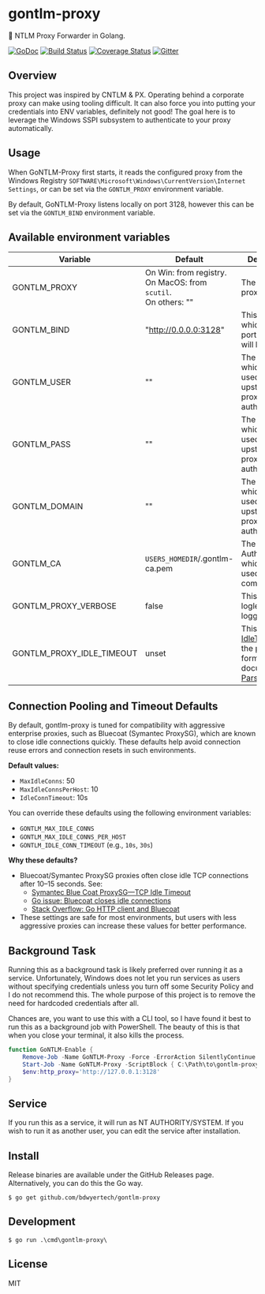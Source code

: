 # gontlm-proxy
:wrench:  NTLM Proxy Forwarder in Golang.

[![GoDoc](https://godoc.org/github.com/bdwyertech/gontlm-proxy?status.svg)](https://godoc.org/github.com/bdwyertech/gontlm-proxy)
[![Build Status](https://github.com/bdwyertech/gontlm-proxy/workflows/Go/badge.svg?branch=master)](https://github.com/bdwyertech/gontlm-proxy/actions?query=workflow%3AGo+branch%3Amaster)
[![Coverage Status](https://coveralls.io/repos/github/bdwyertech/gontlm-proxy/badge.svg?branch=master)](https://coveralls.io/github/bdwyertech/gontlm-proxy?branch=master)
[![Gitter](https://img.shields.io/badge/Gitter-bdwyertech%2Fgontlm--proxy-brightgreen.svg)][gitter]

[gitter]: https://gitter.im/bdwyertech/gontlm-proxy

## Overview
This project was inspired by CNTLM & PX.  Operating behind a corporate proxy can make using tooling difficult.  It can also force you into putting your credentials into ENV variables, definitely not good!  The goal here is to leverage the Windows SSPI subsystem to authenticate to your proxy automatically.

## Usage
When GoNTLM-Proxy first starts, it reads the configured proxy from the Windows Registry `SOFTWARE\Microsoft\Windows\CurrentVersion\Internet Settings`, or can be set via the `GONTLM_PROXY` environment variable.

By default, GoNTLM-Proxy listens locally on port 3128, however this can be set via the `GONTLM_BIND` environment variable.

## Available environment variables

| Variable | Default | Description |
| --- | --- | --- |
| GONTLM_PROXY | On Win: from registry.<br>On MacOS: from `scutil`.<br>On others: "" | The upstream proxy URL |
| GONTLM_BIND | "http://0.0.0.0:3128" | This defines on which IP and port the proxy will be listen |
| GONTLM_USER | "" | The Username which will be used for the upstream proxy for authentication |
| GONTLM_PASS | "" | The Password which will be used for the upstream proxy for authentication |
| GONTLM_DOMAIN | "" | The Domain which will be used for the upstream proxy for authentication |
| GONTLM_CA | `USERS_HOMEDIR`/.gontlm-ca.pem | The Certificate Authority which will be used for TLS communication |
| GONTLM_PROXY_VERBOSE | false | This set the loglevel for the logging library |
| GONTLM_PROXY_IDLE_TIMEOUT | unset | This set the [IdleTimeout](https://pkg.go.dev/net/http#Server) for the proxy. The format is documented in [ParseDuration](https://pkg.go.dev/time#ParseDuration) |

## Connection Pooling and Timeout Defaults

By default, gontlm-proxy is tuned for compatibility with aggressive enterprise proxies, such as Bluecoat (Symantec ProxySG), which are known to close idle connections quickly. These defaults help avoid connection reuse errors and connection resets in such environments.

**Default values:**
- `MaxIdleConns`: 50
- `MaxIdleConnsPerHost`: 10
- `IdleConnTimeout`: 10s

You can override these defaults using the following environment variables:
- `GONTLM_MAX_IDLE_CONNS`
- `GONTLM_MAX_IDLE_CONNS_PER_HOST`
- `GONTLM_IDLE_CONN_TIMEOUT` (e.g., `10s`, `30s`)

**Why these defaults?**
- Bluecoat/Symantec ProxySG proxies often close idle TCP connections after 10–15 seconds. See:
  - [Symantec Blue Coat ProxySG—TCP Idle Timeout](https://knowledge.broadcom.com/external/article/16686/what-is-the-default-tcp-idle-timeout-on.html)
  - [Go issue: Bluecoat closes idle connections](https://github.com/golang/go/issues/16465)
  - [Stack Overflow: Go HTTP client and Bluecoat](https://stackoverflow.com/questions/35522732/golang-http-client-bluecoat-proxy-connection-reset)
- These settings are safe for most environments, but users with less aggressive proxies can increase these values for better performance.

## Background Task
Running this as a background task is likely preferred over running it as a service.  Unfortunately, Windows does not let you run services as users without specifying credentials unless you turn off some Security Policy and I do not recommend this.  The whole purpose of this project is to remove the need for hardcoded credentials after all.

Chances are, you want to use this with a CLI tool, so I have found it best to run this as a background job with PowerShell.  The beauty of this is that when you close your terminal, it also kills the process.

```powershell
function GoNTLM-Enable {
	Remove-Job -Name GoNTLM-Proxy -Force -ErrorAction SilentlyContinue
	Start-Job -Name GoNTLM-Proxy -ScriptBlock { C:\Path\to\gontlm-proxy.exe }
	$env:http_proxy='http://127.0.0.1:3128'
}
```

## Service
If you run this as a service, it will run as NT AUTHORITY/SYSTEM.  If you wish to run it as another user, you can edit the service after installation.

## Install
Release binaries are available under the GitHub Releases page.  Alternatively, you can do this the Go way.
```console
$ go get github.com/bdwyertech/gontlm-proxy
```

## Development
```console
$ go run .\cmd\gontlm-proxy\
```

## License

MIT
